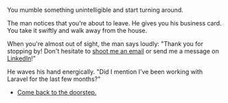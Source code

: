 You mumble something unintelligible and start turning around.

The man notices that you're about to leave. He gives you his business card. You take it swiftly and walk away from the house.

When you're almost out of sight, the man says loudly: "Thank you for stopping by! Don't hesitate to [shoot me an email](mailto:gurcan.yves@gmail.com) or send me a message on [LinkedIn](https://linkedin.com/in/yvesgurcan)!"

He waves his hand energically. "Did I mention I've been working with Laravel for the last few months?"

- [Come back to the doorstep.](questions.md)
